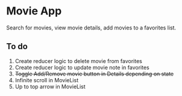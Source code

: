 # Movie App

Search for movies, view movie details, add movies to a favorites list.

## To do

1. Create reducer logic to delete movie from favorites
2. Create reducer logic to update movie note in favorites
3. ~~Toggle Add/Remove movie button in Details depending on state~~
4. Infinite scroll in MovieList
5. Up to top arrow in MovieList

